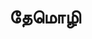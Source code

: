 ---
layout: tagpage
title: "தேமொழி"
tag: தேமொழி
description: "தேமொழி தொடர்புடைய நூல்கள்/கட்டுரைகள்"
robots: noindex
---